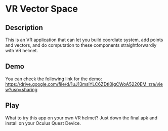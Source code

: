 # VR Vector Space
## Description
This is an VR application that can let you build coordiate system, add points and vectors, and do computation to these components straightforwardly with VR helmet.
## Demo
You can check the following link for the demo:
https://drive.google.com/file/d/1uJ13mslYLC6ZDtI0lgCWoA5220EM_zra/view?usp=sharing
## Play
What to try this app on your own VR helmet? Just down the final.apk and install on your Oculus Quest Device.